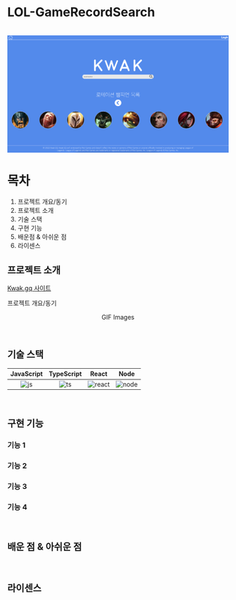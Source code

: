 # LOL-GameRecordSearch

<p align="center">
  <br>
  <img src="/public/kwakGG-main.png">
  <br>
</p>

# 목차
1. 프로젝트 개요/동기
2. 프로젝트 소개
3. 기술 스택
4. 구현 기능
5. 배운점 & 아쉬운 점
6. 라이센스

## 프로젝트 소개
[Kwak.gq 사이트](https://kwak.gq/)

<p align="justify">
프로젝트 개요/동기
</p>

<p align="center">
GIF Images
</p>

<br>

## 기술 스택

| JavaScript | TypeScript |  React   |  Node   |
| :--------: | :--------: | :------: | :-----: |
|   ![js]    |   ![ts]    | ![react] | ![node] |

<br>

## 구현 기능

### 기능 1

### 기능 2

### 기능 3

### 기능 4

<br>

## 배운 점 & 아쉬운 점

<p align="justify">

</p>

<br>

## 라이센스

<!-- Stack Icon Refernces -->

[js]: /images/stack/javascript.svg
[ts]: /images/stack/typescript.svg
[react]: /images/stack/react.svg
[node]: /images/stack/node.svg